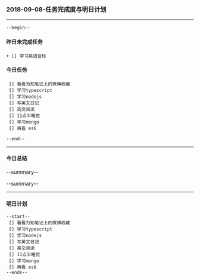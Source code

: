 ### 2018-09-08-任务完成度与明日计划

----------------------------------------------------------------------------------------------------------
    --begin--
#### 昨日未完成任务
    + [] 学习英语音标

#### 今日任务
     [] 看看为知笔记上的微博收藏
	 [] 学习typescript
     [] 学习nodejs
     [] 写英文日记
     [] 英文阅读
     [] 11点半睡觉
	 [] 学习mongo
	 [] 再看 es6
    
	--end--

----------------------------------------------------------------------------------------------------------
#### 今日总结
--summary--


--summary--

----------------------------------------------------------------------------------------------------------
#### 明日计划
    --start--
     [] 看看为知笔记上的微博收藏
	 [] 学习typescript
     [] 学习nodejs
     [] 写英文日记
     [] 英文阅读
     [] 11点半睡觉
	 [] 学习mongo
	 [] 再看 es6
    --ends--
